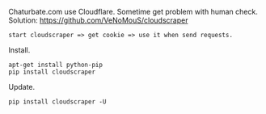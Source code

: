 Chaturbate.com use Cloudflare. Sometime get problem with human check.<br/>
Solution: https://github.com/VeNoMouS/cloudscraper
```
start cloudscraper => get cookie => use it when send requests.
```

Install.
```
apt-get install python-pip
pip install cloudscraper
```

Update.
```
pip install cloudscraper -U
```

